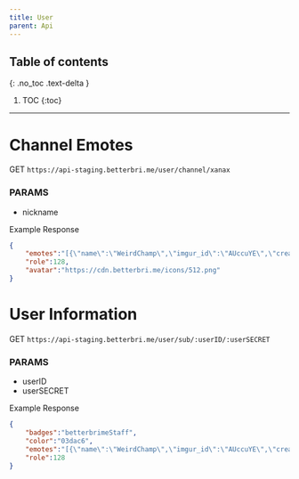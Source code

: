 ```yaml
---
title: User
parent: Api
---
```

	
## Table of contents
{: .no_toc .text-delta }
1. TOC
{:toc}
---

# Channel Emotes
GET `https://api-staging.betterbri.me/user/channel/xanax` 

### PARAMS
- nickname

Example Response

```json
{
	"emotes":"[{\"name\":\"WeirdChamp\",\"imgur_id\":\"AUccuYE\",\"created_at\":\"2021-06-21 23:34:28\",\"owner\":\"xanax\"}]",
	"role":128,
	"avatar":"https://cdn.betterbri.me/icons/512.png"
}
```
# User Information
GET `https://api-staging.betterbri.me/user/sub/:userID/:userSECRET` 

### PARAMS
- userID
- userSECRET

Example Response

```json
{
	"badges":"betterbrimeStaff",
	"color":"03dac6",
	"emotes":"[{\"name\":\"WeirdChamp\",\"imgur_id\":\"AUccuYE\",\"created_at\":\"2021-06-21 23:34:28\",\"owner\":\"xanax\"}]",
	"role":128
}
```